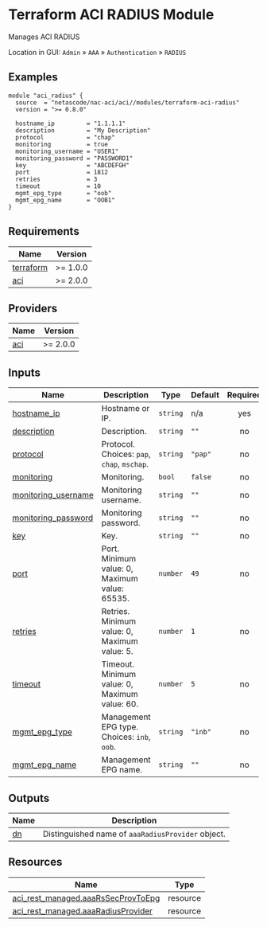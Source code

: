 <!-- BEGIN_TF_DOCS -->
# Terraform ACI RADIUS Module

Manages ACI RADIUS

Location in GUI:
`Admin` » `AAA` » `Authentication` » `RADIUS`

## Examples

```hcl
module "aci_radius" {
  source  = "netascode/nac-aci/aci//modules/terraform-aci-radius"
  version = ">= 0.8.0"

  hostname_ip         = "1.1.1.1"
  description         = "My Description"
  protocol            = "chap"
  monitoring          = true
  monitoring_username = "USER1"
  monitoring_password = "PASSWORD1"
  key                 = "ABCDEFGH"
  port                = 1812
  retries             = 3
  timeout             = 10
  mgmt_epg_type       = "oob"
  mgmt_epg_name       = "OOB1"
}
```

## Requirements

| Name | Version |
|------|---------|
| <a name="requirement_terraform"></a> [terraform](#requirement\_terraform) | >= 1.0.0 |
| <a name="requirement_aci"></a> [aci](#requirement\_aci) | >= 2.0.0 |

## Providers

| Name | Version |
|------|---------|
| <a name="provider_aci"></a> [aci](#provider\_aci) | >= 2.0.0 |

## Inputs

| Name | Description | Type | Default | Required |
|------|-------------|------|---------|:--------:|
| <a name="input_hostname_ip"></a> [hostname\_ip](#input\_hostname\_ip) | Hostname or IP. | `string` | n/a | yes |
| <a name="input_description"></a> [description](#input\_description) | Description. | `string` | `""` | no |
| <a name="input_protocol"></a> [protocol](#input\_protocol) | Protocol. Choices: `pap`, `chap`, `mschap`. | `string` | `"pap"` | no |
| <a name="input_monitoring"></a> [monitoring](#input\_monitoring) | Monitoring. | `bool` | `false` | no |
| <a name="input_monitoring_username"></a> [monitoring\_username](#input\_monitoring\_username) | Monitoring username. | `string` | `""` | no |
| <a name="input_monitoring_password"></a> [monitoring\_password](#input\_monitoring\_password) | Monitoring password. | `string` | `""` | no |
| <a name="input_key"></a> [key](#input\_key) | Key. | `string` | `""` | no |
| <a name="input_port"></a> [port](#input\_port) | Port. Minimum value: 0, Maximum value: 65535. | `number` | `49` | no |
| <a name="input_retries"></a> [retries](#input\_retries) | Retries. Minimum value: 0, Maximum value: 5. | `number` | `1` | no |
| <a name="input_timeout"></a> [timeout](#input\_timeout) | Timeout. Minimum value: 0, Maximum value: 60. | `number` | `5` | no |
| <a name="input_mgmt_epg_type"></a> [mgmt\_epg\_type](#input\_mgmt\_epg\_type) | Management EPG type. Choices: `inb`, `oob`. | `string` | `"inb"` | no |
| <a name="input_mgmt_epg_name"></a> [mgmt\_epg\_name](#input\_mgmt\_epg\_name) | Management EPG name. | `string` | `""` | no |

## Outputs

| Name | Description |
|------|-------------|
| <a name="output_dn"></a> [dn](#output\_dn) | Distinguished name of `aaaRadiusProvider` object. |

## Resources

| Name | Type |
|------|------|
| [aci_rest_managed.aaaRsSecProvToEpg](https://registry.terraform.io/providers/CiscoDevNet/aci/latest/docs/resources/rest_managed) | resource |
| [aci_rest_managed.aaaRadiusProvider](https://registry.terraform.io/providers/CiscoDevNet/aci/latest/docs/resources/rest_managed) | resource |
<!-- END_TF_DOCS -->